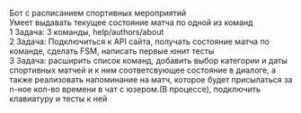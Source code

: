 Бот с расписанием спортивных мероприятий  
Умеет выдавать текущее состояние матча по одной из команд  
1 Задача: 3 команды, help/authors/about  
2 Задача: Подключиться к API сайта, получать состояние матча по команде, сделать FSM, написать первые юнит тесты  
3 Задача: расширить список команд, добавить выбор категории и даты спортивных матчей и к ним соответсвующее состояние в диалоге, а также реализовать напоминание на матч, которое будет присылаться за n-ное кол-во времени в чат с юзером.(В процессе), подключить клавиатуру и тесты к ней    
